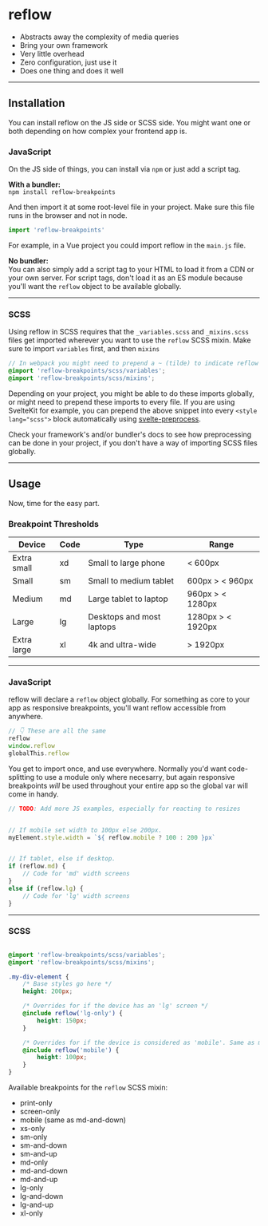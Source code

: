 # reflow

- Abstracts away the complexity of media queries
- Bring your own framework
- Very little overhead
- Zero configuration, just use it
- Does one thing and does it well

--------------------

## Installation
You can install reflow on the JS side or SCSS side. You might want one or both depending on how complex your frontend app is.

### **JavaScript**
On the JS side of things, you can install via `npm` or just add a script tag.

**With a bundler:**  
`npm install reflow-breakpoints`  

And then import it at some root-level file in your project. Make sure this file runs in the browser and not in node.  
```js
import 'reflow-breakpoints'
```

For example, in a Vue project you could import reflow in the `main.js` file.
  
**No bundler:**  
You can also simply add a script tag to your HTML to load it from a CDN or your own server. For script tags, don't load it as an ES module because you'll want the `reflow` object to be available globally.

--------------------

### **SCSS**
Using reflow in SCSS requires that the `_variables.scss` and `_mixins.scss` files get imported wherever you want to use the `reflow` SCSS mixin. Make sure to import `variables` first, and then `mixins`  

```scss
// In webpack you might need to prepend a ~ (tilde) to indicate reflow is a module
@import 'reflow-breakpoints/scss/variables';
@import 'reflow-breakpoints/scss/mixins';
```  

Depending on your project, you might be able to do these imports globally, or might need to prepend these imports to every file. If you are using SvelteKit for example, you can prepend the above snippet into every `<style lang="scss">` block automatically using [svelte-preprocess](https://github.com/sveltejs/svelte-preprocess).  

Check your framework's and/or bundler's docs to see how preprocessing can be done in your project, if you don't have a way of importing SCSS files globally.

--------------------

## Usage
Now, time for the easy part. 

### **Breakpoint Thresholds**
| Device      | Code | Type                      | Range              |
|-------------|------|---------------------------|--------------------|
| Extra small | xd   | Small to large phone      | < 600px            |
| Small       | sm   | Small to medium tablet    | 600px > < 960px    |
| Medium      | md   | Large tablet to laptop    | 960px > < 1280px  |
| Large       | lg   | Desktops and most laptops | 1280px > < 1920px |
| Extra large | xl   | 4k and ultra-wide         | > 1920px          |

<!-- > \* -16px on desktop to account for browser scrollbar -->

--------------------

### **JavaScript**
reflow will declare a `reflow` object globally. For something as core to your app as responsive breakpoints, you'll want reflow accessible from anywhere.

```js
// 👇 These are all the same
reflow
window.reflow
globalThis.reflow
```  

You get to import once, and use everywhere. Normally you'd want code-splitting to use a module only where necesarry, but again responsive breakpoints *will* be used throughout your entire app so the global var will come in handy.

```js
// TODO: Add more JS examples, especially for reacting to resizes


// If mobile set width to 100px else 200px.
myElement.style.width = `${ reflow.mobile ? 100 : 200 }px`


// If tablet, else if desktop.
if (reflow.md) {
    // Code for 'md' width screens
}
else if (reflow.lg) {
    // Code for 'lg' width screens
}
```

--------------------

### **SCSS**

```scss

@import 'reflow-breakpoints/scss/variables';
@import 'reflow-breakpoints/scss/mixins';

.my-div-element {
    /* Base styles go here */
    height: 200px;

    /* Overrides for if the device has an 'lg' screen */
    @include reflow('lg-only') {
        height: 150px;
    }

    /* Overrides for if the device is considered as 'mobile'. Same as md-and-down */
    @include reflow('mobile') {
        height: 100px;
    }
}

```

Available breakpoints for the `reflow` SCSS mixin:
- print-only
- screen-only  
- mobile (same as md-and-down)
- xs-only
- sm-only
- sm-and-down
- sm-and-up
- md-only
- md-and-down
- md-and-up
- lg-only
- lg-and-down
- lg-and-up
- xl-only




